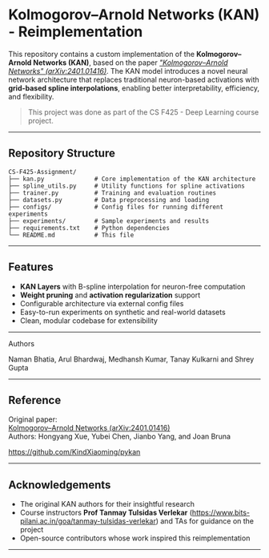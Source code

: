 # Kolmogorov–Arnold Networks (KAN) - Reimplementation

This repository contains a custom implementation of the **Kolmogorov–Arnold Networks (KAN)**, based on the paper _["Kolmogorov–Arnold Networks" (arXiv:2401.01416)]([https://arxiv.org/abs/2401.01416](https://arxiv.org/abs/2404.19756))_. The KAN model introduces a novel neural network architecture that replaces traditional neuron-based activations with **grid-based spline interpolations**, enabling better interpretability, efficiency, and flexibility.

>  This project was done as part of the CS F425 - Deep Learning course project.

---

## Repository Structure

```
CS-F425-Assignment/
├── kan.py              # Core implementation of the KAN architecture
├── spline_utils.py     # Utility functions for spline activations
├── trainer.py          # Training and evaluation routines
├── datasets.py         # Data preprocessing and loading
├── configs/            # Config files for running different experiments
├── experiments/        # Sample experiments and results
├── requirements.txt    # Python dependencies
└── README.md           # This file
```

---

##  Features

- **KAN Layers** with B-spline interpolation for neuron-free computation
- **Weight pruning** and **activation regularization** support
- Configurable architecture via external config files
- Easy-to-run experiments on synthetic and real-world datasets
- Clean, modular codebase for extensibility

---

Authors

Naman Bhatia,
Arul Bhardwaj,
Medhansh Kumar,
Tanay Kulkarni and
Shrey Gupta

---


## Reference

Original paper:  
[Kolmogorov–Arnold Networks (arXiv:2401.01416)](https://arxiv.org/abs/2401.01416)  
Authors: Hongyang Xue, Yubei Chen, Jianbo Yang, and Joan Bruna

https://github.com/KindXiaoming/pykan



---

## Acknowledgements

- The original KAN authors for their insightful research
- Course instructors **Prof Tanmay Tulsidas Verlekar** (https://www.bits-pilani.ac.in/goa/tanmay-tulsidas-verlekar) and TAs for guidance on the project
- Open-source contributors whose work inspired this reimplementation

---


